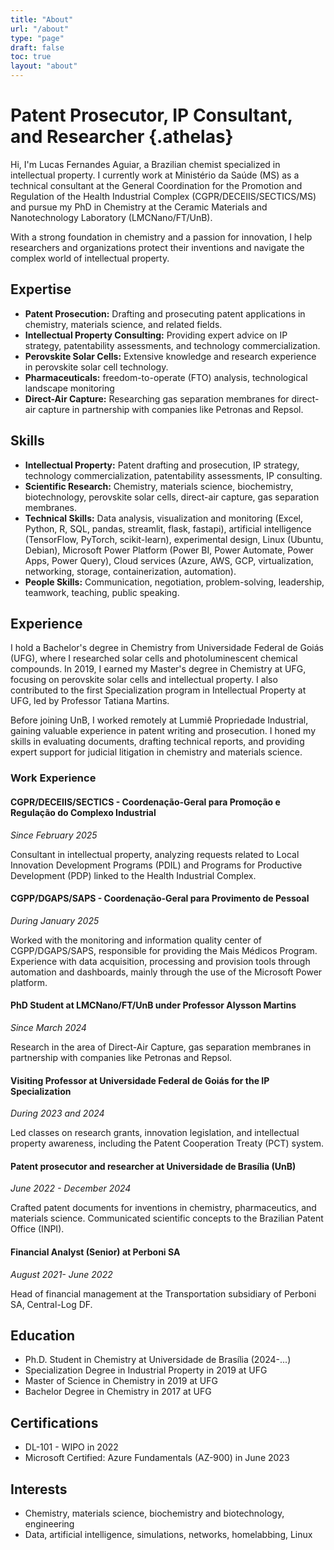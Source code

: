```yaml
---
title: "About"
url: "/about"
type: "page"
draft: false
toc: true
layout: "about"
---
```


# Patent Prosecutor, IP Consultant, and Researcher {.athelas}

Hi, I'm Lucas Fernandes Aguiar, a Brazilian chemist specialized in intellectual property. I currently work at Ministério da Saúde (MS) as a technical consultant at the General Coordination for the Promotion and Regulation of the Health Industrial Complex (CGPR/DECEIIS/SECTICS/MS) and pursue my PhD in Chemistry at the Ceramic Materials and Nanotechnology Laboratory (LMCNano/FT/UnB).

With a strong foundation in chemistry and a passion for innovation, I help researchers and organizations protect their inventions and navigate the complex world of intellectual property.

## Expertise

* **Patent Prosecution:** Drafting and prosecuting patent applications in chemistry, materials science, and related fields.
* **Intellectual Property Consulting:** Providing expert advice on IP strategy, patentability assessments, and technology commercialization.
* **Perovskite Solar Cells:** Extensive knowledge and research experience in perovskite solar cell technology.
* **Pharmaceuticals:** freedom-to-operate (FTO) analysis, technological landscape monitoring
* **Direct-Air Capture:** Researching gas separation membranes for direct-air capture in partnership with companies like Petronas and Repsol.

## Skills

* **Intellectual Property:** Patent drafting and prosecution, IP strategy, technology commercialization, patentability assessments, IP consulting.
* **Scientific Research:** Chemistry, materials science, biochemistry, biotechnology, perovskite solar cells, direct-air capture, gas separation membranes.
* **Technical Skills:** Data analysis, visualization and monitoring (Excel, Python, R, SQL, pandas, streamlit, flask, fastapi), artificial intelligence (TensorFlow, PyTorch, scikit-learn), experimental design, Linux (Ubuntu, Debian), Microsoft Power Platform (Power BI, Power Automate, Power Apps, Power Query), Cloud services (Azure, AWS, GCP, virtualization, networking, storage, containerization, automation).
* **People Skills:** Communication, negotiation, problem-solving, leadership, teamwork, teaching, public speaking.

## Experience

I hold a Bachelor's degree in Chemistry from Universidade Federal de Goiás (UFG), where I researched solar cells and photoluminescent chemical compounds. In 2019, I earned my Master's degree in Chemistry at UFG, focusing on perovskite solar cells and intellectual property. I also contributed to the first Specialization program in Intellectual Property at UFG, led by Professor Tatiana Martins.

Before joining UnB, I worked remotely at Lummiê Propriedade Industrial, gaining valuable experience in patent writing and prosecution. I honed my skills in evaluating documents, drafting technical reports, and providing expert support for judicial litigation in chemistry and materials science.

### Work Experience

#### CGPR/DECEIIS/SECTICS - Coordenação-Geral para Promoção e Regulação do Complexo Industrial

*Since February 2025*

Consultant in intellectual property, analyzing requests related to Local Innovation Development Programs (PDIL) and Programs for Productive Development (PDP) linked to the Health Industrial Complex.

#### CGPP/DGAPS/SAPS - Coordenação-Geral para Provimento de Pessoal

*During January 2025*

Worked with the monitoring and information quality center of CGPP/DGAPS/SAPS, responsible for providing the Mais Médicos Program. Experience with data acquisition, processing and provision tools through automation and dashboards, mainly through the use of the Microsoft Power platform.

#### PhD Student at LMCNano/FT/UnB under Professor Alysson Martins

*Since March 2024*

Research in the area of Direct-Air Capture, gas separation membranes in partnership with companies like Petronas and Repsol.

#### Visiting Professor at Universidade Federal de Goiás for the IP Specialization

*During 2023 and 2024*

Led classes on research grants, innovation legislation, and intellectual property awareness, including the Patent Cooperation Treaty (PCT) system.

#### Patent prosecutor and researcher at Universidade de Brasília (UnB)

*June 2022 - December 2024*

Crafted patent documents for inventions in chemistry, pharmaceutics, and materials science. Communicated scientific concepts to the Brazilian Patent Office (INPI).

#### Financial Analyst (Senior) at Perboni SA

*August 2021- June 2022*

Head of financial management at the Transportation subsidiary of Perboni SA, Central-Log DF.

## Education

* Ph.D. Student in Chemistry at Universidade de Brasília (2024-...)
* Specialization Degree in Industrial Property in 2019 at UFG
* Master of Science in Chemistry in 2019 at UFG
* Bachelor Degree in Chemistry in 2017 at UFG

## Certifications

* DL-101 - WIPO in 2022
* Microsoft Certified: Azure Fundamentals (AZ-900) in June 2023

## Interests

* Chemistry, materials science, biochemistry and biotechnology, engineering
* Data, artificial intelligence, simulations, networks, homelabbing, Linux
